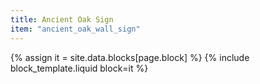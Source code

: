 ```yaml
---
title: Ancient Oak Sign
item: "ancient_oak_wall_sign"
---
```


{% assign it = site.data.blocks[page.block] %}
{% include block_template.liquid block=it %}

